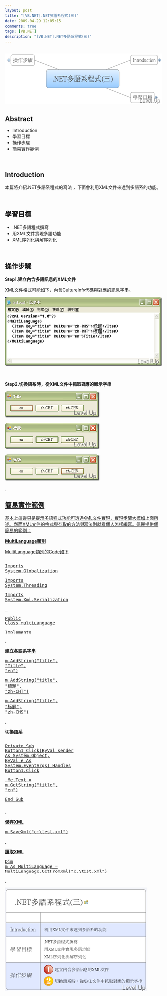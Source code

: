 ```yaml
---
layout: post
title: "[VB.NET].NET多語系程式(三)"
date: 2009-04-29 12:05:15
comments: true
tags: [VB.NET]
description: "[VB.NET].NET多語系程式(三)"
---
```

<h2><img style="border-right-width: 0px; border-top-width: 0px; border-bottom-width: 0px; border-left-width: 0px" border="0" alt="image" width="562" height="162" src="\images\posts\8234\image_thumb_2.png" /></a></h2><h2>Abstract</h2><ul><li>Introduction</li><li>學習目標</li><li>操作步驟</li><li>簡易實作範例</li></ul><p> </p><h2>Introduction</h2><p>本篇將介紹.NET多語系程式的寫法 ，下面會利用XML文件來達到多語系的功能。</p><p> </p><h2>學習目標</h2><ul><li>.NET多語程式撰寫 </li><li>用XML文件實現多語功能</li><li>XML序列化與解序列化</li></ul><p> </p><h2>操作步驟</h2><p><strong>Step1.建立內含多語訊息的XML文件</strong></p><p>XML文件格式可能如下，內含CultureInfo代碼與對應的訊息字串。</p><p><a href="http://files.dotblogs.com.tw/larrynung/0904/26a4ec5adf00.NET_14AB9/image_2.png"><img style="border-right-width: 0px; border-top-width: 0px; border-bottom-width: 0px; border-left-width: 0px" border="0" alt="image" width="540" height="221" src="\images\posts\8234\image_thumb.png" /></a></p><p> </p><p><strong>Step2.切換語系時，從XML文件中抓取對應的顯示字串</strong></p><p><a href="http://files.dotblogs.com.tw/larrynung/0904/26a4ec5adf00.NET_14AB9/image_4.png"><img style="border-right-width: 0px; border-top-width: 0px; border-bottom-width: 0px; border-left-width: 0px" border="0" alt="image" width="304" height="84" src="\images\posts\8234\image_thumb_1.png" /></a></p><p><a href="http://files.dotblogs.com.tw/larrynung/0904/26a4ec5adf00.NET_14AB9/image_8.png"><img style="border-right-width: 0px; border-top-width: 0px; border-bottom-width: 0px; border-left-width: 0px" border="0" alt="image" width="304" height="84" src="\images\posts\8234\image_thumb_3.png" /></a></p><p><a href="http://files.dotblogs.com.tw/larrynung/0904/26a4ec5adf00.NET_14AB9/image_10.png"><img style="border-right-width: 0px; border-top-width: 0px; border-bottom-width: 0px; border-left-width: 0px" border="0" alt="image" width="304" height="84" src="\images\posts\8234\image_thumb_4.png" /></p><p> </p><h2>簡易實作範例</h2><p>基本上這邊只是提示多語程式功能可透過XML文件實現，實現步驟大概如上面所述。然而XML文件的格式與存取的方法與寫法則就看個人怎樣編寫。這邊提供個簡易的範例：</p><p><strong>MultiLanguage類別</strong></p><p>MultiLanguage類別的Code如下</p><p /><style type="text/css"><![CDATA[


.csharpcode, .csharpcode pre
{
	font-size: small;
	color: black;
	font-family: consolas, "Courier New", courier, monospace;
	background-color: #ffffff;
	/*white-space: pre;*/
}
.csharpcode pre { margin: 0em; }
.csharpcode .rem { color: #008000; }
.csharpcode .kwrd { color: #0000ff; }
.csharpcode .str { color: #006080; }
.csharpcode .op { color: #0000c0; }
.csharpcode .preproc { color: #cc6633; }
.csharpcode .asp { background-color: #ffff00; }
.csharpcode .html { color: #800000; }
.csharpcode .attr { color: #ff0000; }
.csharpcode .alt 
{
	background-color: #f4f4f4;
	width: 100%;
	margin: 0em;
}
.csharpcode .lnum { color: #606060; }]]></style><div style="width: 692px; height: 240px; overflow: auto"><div class="csharpcode"><pre class="alt"><span class="kwrd">Imports</span> System.Globalization</pre><pre><span class="kwrd">Imports</span> System.Threading</pre><pre class="alt"><span class="kwrd">Imports</span> System.Xml.Serialization</pre><pre>
 </pre><pre class="alt"><span class="kwrd">Public</span> <span class="kwrd">Class</span> MultiLanguage</pre><pre>
    <span class="kwrd">Implements</span> IXmlSerializable</pre><pre class="alt">
 </pre><pre>
 </pre><pre class="alt"><span class="preproc">#Region</span> <span class="str">"Var"</span></pre><pre>
    <span class="kwrd">Private</span> _pool <span class="kwrd">As</span> <span class="kwrd">New</span> Hashtable</pre><pre class="alt"><span class="preproc">#End Region</span></pre><pre>
 </pre><pre class="alt"><span class="preproc">#Region</span> <span class="str">"Public Shared Method"</span></pre><pre>
    <span class="kwrd">Public</span> <span class="kwrd">Shared</span> <span class="kwrd">Function</span> GetFromXml(<span class="kwrd">ByVal</span> file <span class="kwrd">As</span> <span class="kwrd">String</span>) <span class="kwrd">As</span> MultiLanguage</pre><pre class="alt">
        <span class="kwrd">Dim</span> m <span class="kwrd">As</span> MultiLanguage</pre><pre>
        <span class="kwrd">Dim</span> x <span class="kwrd">As</span> <span class="kwrd">New</span> Xml.Serialization.XmlSerializer(<span class="kwrd">GetType</span>(MultiLanguage))</pre><pre class="alt">
        <span class="kwrd">Dim</span> fs <span class="kwrd">As</span> <span class="kwrd">New</span> IO.FileStream(file, IO.FileMode.Open)</pre><pre>
        m = <span class="kwrd">CType</span>(x.Deserialize(fs), MultiLanguage)</pre><pre class="alt">
        fs.Dispose()</pre><pre>
        <span class="kwrd">Return</span> m</pre><pre class="alt">
    <span class="kwrd">End</span> <span class="kwrd">Function</span></pre><pre><span class="preproc">#End Region</span></pre><pre class="alt">
 </pre><pre><span class="preproc">#Region</span> <span class="str">"Public Method"</span></pre><pre class="alt">
    <span class="kwrd">Public</span> <span class="kwrd">Sub</span> AddString(<span class="kwrd">ByVal</span> key <span class="kwrd">As</span> <span class="kwrd">String</span>, <span class="kwrd">ByVal</span> msg <span class="kwrd">As</span> <span class="kwrd">String</span>, <span class="kwrd">ByVal</span> culture <span class="kwrd">As</span> <span class="kwrd">String</span>)</pre><pre>
        <span class="kwrd">If</span> <span class="kwrd">Not</span> _pool.ContainsKey(key) <span class="kwrd">Then</span></pre><pre class="alt">
            _pool.Add(key, <span class="kwrd">New</span> Hashtable)</pre><pre>
        <span class="kwrd">End</span> <span class="kwrd">If</span></pre><pre class="alt">
        <span class="kwrd">CType</span>(_pool(key), Hashtable).Add(culture, msg)</pre><pre>
    <span class="kwrd">End</span> <span class="kwrd">Sub</span></pre><pre class="alt">
 </pre><pre>
    <span class="kwrd">Public</span> <span class="kwrd">Sub</span> AddString(<span class="kwrd">ByVal</span> key <span class="kwrd">As</span> <span class="kwrd">String</span>, <span class="kwrd">ByVal</span> msg <span class="kwrd">As</span> <span class="kwrd">String</span>)</pre><pre class="alt">
        AddString(key, msg, Thread.CurrentThread.CurrentCulture.Name)</pre><pre>
    <span class="kwrd">End</span> <span class="kwrd">Sub</span></pre><pre class="alt">
 </pre><pre>
    <span class="kwrd">Public</span> <span class="kwrd">Function</span> GetString(<span class="kwrd">ByVal</span> key <span class="kwrd">As</span> <span class="kwrd">String</span>, <span class="kwrd">ByVal</span> culture <span class="kwrd">As</span> <span class="kwrd">String</span>) <span class="kwrd">As</span> <span class="kwrd">String</span></pre><pre class="alt">
        <span class="kwrd">If</span> <span class="kwrd">Not</span> _pool.ContainsKey(key) <span class="kwrd">Then</span></pre><pre>
            <span class="kwrd">Return</span> <span class="kwrd">String</span>.Empty</pre><pre class="alt">
        <span class="kwrd">End</span> <span class="kwrd">If</span></pre><pre>
        <span class="kwrd">Dim</span> msgPool <span class="kwrd">As</span> Hashtable = <span class="kwrd">CType</span>(_pool(key), Hashtable)</pre><pre class="alt">
        <span class="kwrd">If</span> <span class="kwrd">Not</span> msgPool.ContainsKey(culture) <span class="kwrd">Then</span></pre><pre>
            <span class="kwrd">Return</span> <span class="kwrd">String</span>.Empty</pre><pre class="alt">
        <span class="kwrd">End</span> <span class="kwrd">If</span></pre><pre>
        <span class="kwrd">Return</span> msgPool(culture).ToString</pre><pre class="alt">
    <span class="kwrd">End</span> <span class="kwrd">Function</span></pre><pre>
 </pre><pre class="alt">
    <span class="kwrd">Public</span> <span class="kwrd">Function</span> GetString(<span class="kwrd">ByVal</span> key <span class="kwrd">As</span> <span class="kwrd">String</span>) <span class="kwrd">As</span> <span class="kwrd">String</span></pre><pre>
        <span class="kwrd">Return</span> GetString(key, Thread.CurrentThread.CurrentCulture.Name)</pre><pre class="alt">
    <span class="kwrd">End</span> <span class="kwrd">Function</span></pre><pre>
 </pre><pre class="alt">
    <span class="kwrd">Public</span> <span class="kwrd">Sub</span> SaveXml(<span class="kwrd">ByVal</span> file <span class="kwrd">As</span> <span class="kwrd">String</span>)</pre><pre>
        <span class="kwrd">Dim</span> x <span class="kwrd">As</span> <span class="kwrd">New</span> Xml.Serialization.XmlSerializer(<span class="kwrd">GetType</span>(MultiLanguage))</pre><pre class="alt">
        <span class="kwrd">Dim</span> fs <span class="kwrd">As</span> <span class="kwrd">New</span> IO.FileStream(file, IO.FileMode.Create)</pre><pre>
        x.Serialize(fs, <span class="kwrd">Me</span>)</pre><pre class="alt">
        fs.Dispose()</pre><pre>
    <span class="kwrd">End</span> <span class="kwrd">Sub</span></pre><pre class="alt"><span class="preproc">#End Region</span></pre><pre>
 </pre><pre class="alt">
 </pre><pre><span class="preproc">#Region</span> <span class="str">"Implements IXmlSerializable"</span></pre><pre class="alt">
    <span class="kwrd">Public</span> <span class="kwrd">Function</span> GetSchema() <span class="kwrd">As</span> System.Xml.Schema.XmlSchema <span class="kwrd">Implements</span> System.Xml.Serialization.IXmlSerializable.GetSchema</pre><pre>
        <span class="kwrd">Return</span> <span class="kwrd">Nothing</span></pre><pre class="alt">
    <span class="kwrd">End</span> <span class="kwrd">Function</span></pre><pre>
 </pre><pre class="alt">
    <span class="kwrd">Public</span> <span class="kwrd">Sub</span> ReadXml(<span class="kwrd">ByVal</span> reader <span class="kwrd">As</span> System.Xml.XmlReader) <span class="kwrd">Implements</span> System.Xml.Serialization.IXmlSerializable.ReadXml</pre><pre>
        <span class="kwrd">Dim</span> startElementName <span class="kwrd">As</span> <span class="kwrd">String</span> = reader.Name</pre><pre class="alt">
        <span class="kwrd">Dim</span> currentElementName <span class="kwrd">As</span> <span class="kwrd">String</span></pre><pre>
 </pre><pre class="alt">
        <span class="kwrd">Do</span></pre><pre>
            currentElementName = reader.Name</pre><pre class="alt">
            <span class="kwrd">If</span> currentElementName = startElementName <span class="kwrd">AndAlso</span> (reader.MoveToContent = Xml.XmlNodeType.EndElement <span class="kwrd">OrElse</span> reader.IsEmptyElement) <span class="kwrd">Then</span></pre><pre>
                reader.Read()</pre><pre class="alt">
                <span class="kwrd">Exit</span> <span class="kwrd">Do</span></pre><pre>
            <span class="kwrd">End</span> <span class="kwrd">If</span></pre><pre class="alt">
 </pre><pre>
 </pre><pre class="alt">
            <span class="kwrd">Select</span> <span class="kwrd">Case</span> currentElementName</pre><pre>
                <span class="kwrd">Case</span> <span class="str">"Item"</span></pre><pre class="alt">
                    <span class="kwrd">Dim</span> key <span class="kwrd">As</span> <span class="kwrd">String</span> = reader.GetAttribute(<span class="str">"Key"</span>)</pre><pre>
                    <span class="kwrd">Dim</span> cultureKey <span class="kwrd">As</span> <span class="kwrd">String</span> = reader.GetAttribute(<span class="str">"Culture"</span>)</pre><pre class="alt">
                    <span class="kwrd">Dim</span> value <span class="kwrd">As</span> <span class="kwrd">String</span> = reader.ReadString()</pre><pre>
                    reader.ReadEndElement()</pre><pre class="alt">
                    AddString(key, value, cultureKey)</pre><pre>
 </pre><pre class="alt">
                <span class="kwrd">Case</span> <span class="kwrd">Else</span></pre><pre>
                    reader.Read()</pre><pre class="alt">
            <span class="kwrd">End</span> <span class="kwrd">Select</span></pre><pre>
 </pre><pre class="alt">
 </pre><pre>
        <span class="kwrd">Loop</span></pre><pre class="alt">
 </pre><pre>
    <span class="kwrd">End</span> <span class="kwrd">Sub</span></pre><pre class="alt">
 </pre><pre>
    <span class="kwrd">Public</span> <span class="kwrd">Sub</span> WriteXml(<span class="kwrd">ByVal</span> writer <span class="kwrd">As</span> System.Xml.XmlWriter) <span class="kwrd">Implements</span> System.Xml.Serialization.IXmlSerializable.WriteXml</pre><pre class="alt">
        <span class="kwrd">Dim</span> msgPool <span class="kwrd">As</span> Hashtable</pre><pre>
        <span class="kwrd">For</span> <span class="kwrd">Each</span> key <span class="kwrd">As</span> <span class="kwrd">String</span> <span class="kwrd">In</span> _pool.Keys</pre><pre class="alt">
            msgPool = <span class="kwrd">CType</span>(_pool(key), Hashtable)</pre><pre>
            <span class="kwrd">For</span> <span class="kwrd">Each</span> cultureKey <span class="kwrd">As</span> <span class="kwrd">String</span> <span class="kwrd">In</span> msgPool.Keys</pre><pre class="alt">
                writer.WriteStartElement(<span class="str">"Item"</span>)</pre><pre>
                writer.WriteAttributeString(<span class="str">"Key"</span>, key)</pre><pre class="alt">
                writer.WriteAttributeString(<span class="str">"Culture"</span>, cultureKey)</pre><pre>
                writer.WriteString(msgPool(cultureKey).ToString)</pre><pre class="alt">
                writer.WriteEndElement()</pre><pre>
            <span class="kwrd">Next</span></pre><pre class="alt">
        <span class="kwrd">Next</span></pre><pre>
    <span class="kwrd">End</span> <span class="kwrd">Sub</span></pre><pre class="alt"><span class="preproc">#End Region</span></pre><pre>
 </pre><pre class="alt"><span class="kwrd">End</span> <span class="kwrd">Class</span></pre></div></div><p /><style type="text/css"><![CDATA[


.csharpcode, .csharpcode pre
{
	font-size: small;
	color: black;
	font-family: consolas, "Courier New", courier, monospace;
	background-color: #ffffff;
	/*white-space: pre;*/
}
.csharpcode pre { margin: 0em; }
.csharpcode .rem { color: #008000; }
.csharpcode .kwrd { color: #0000ff; }
.csharpcode .str { color: #006080; }
.csharpcode .op { color: #0000c0; }
.csharpcode .preproc { color: #cc6633; }
.csharpcode .asp { background-color: #ffff00; }
.csharpcode .html { color: #800000; }
.csharpcode .attr { color: #ff0000; }
.csharpcode .alt 
{
	background-color: #f4f4f4;
	width: 100%;
	margin: 0em;
}
.csharpcode .lnum { color: #606060; }]]></style><p> </p><p><strong>建立各語系字串</strong></p><div class="csharpcode"><pre class="alt">
m.AddString(<span class="str">"title"</span>, <span class="str">"Title"</span>, <span class="str">"en"</span>)</pre><pre>
m.AddString(<span class="str">"title"</span>, <span class="str">"標題"</span>, <span class="str">"zh-CHT"</span>)</pre><pre class="alt">
m.AddString(<span class="str">"title"</span>, <span class="str">"标题"</span>, <span class="str">"zh-CHS"</span>)</pre></div><p /><style type="text/css"><![CDATA[


.csharpcode, .csharpcode pre
{
	font-size: small;
	color: black;
	font-family: consolas, "Courier New", courier, monospace;
	background-color: #ffffff;
	/*white-space: pre;*/
}
.csharpcode pre { margin: 0em; }
.csharpcode .rem { color: #008000; }
.csharpcode .kwrd { color: #0000ff; }
.csharpcode .str { color: #006080; }
.csharpcode .op { color: #0000c0; }
.csharpcode .preproc { color: #cc6633; }
.csharpcode .asp { background-color: #ffff00; }
.csharpcode .html { color: #800000; }
.csharpcode .attr { color: #ff0000; }
.csharpcode .alt 
{
	background-color: #f4f4f4;
	width: 100%;
	margin: 0em;
}
.csharpcode .lnum { color: #606060; }]]></style><p> </p><p><strong>切換語系</strong></p><div style="width: 694px; height: 211px; overflow: auto"><div class="csharpcode"><pre class="alt">
   <span class="kwrd">Private</span> <span class="kwrd">Sub</span> Button1_Click(<span class="kwrd">ByVal</span> sender <span class="kwrd">As</span> System.<span class="kwrd">Object</span>, <span class="kwrd">ByVal</span> e <span class="kwrd">As</span> System.EventArgs) <span class="kwrd">Handles</span> Button1.Click</pre><pre>
        <span class="kwrd">Me</span>.Text = m.GetString(<span class="str">"title"</span>, <span class="str">"en"</span>)</pre><pre class="alt">
    <span class="kwrd">End</span> <span class="kwrd">Sub</span></pre><pre>
 </pre><pre class="alt">
    <span class="kwrd">Private</span> <span class="kwrd">Sub</span> Button2_Click(<span class="kwrd">ByVal</span> sender <span class="kwrd">As</span> System.<span class="kwrd">Object</span>, <span class="kwrd">ByVal</span> e <span class="kwrd">As</span> System.EventArgs) <span class="kwrd">Handles</span> Button2.Click</pre><pre>
        <span class="kwrd">Me</span>.Text = m.GetString(<span class="str">"title"</span>, <span class="str">"zh-CHT"</span>)</pre><pre class="alt">
    <span class="kwrd">End</span> <span class="kwrd">Sub</span></pre><pre>
 </pre><pre class="alt">
    <span class="kwrd">Private</span> <span class="kwrd">Sub</span> Button5_Click(<span class="kwrd">ByVal</span> sender <span class="kwrd">As</span> System.<span class="kwrd">Object</span>, <span class="kwrd">ByVal</span> e <span class="kwrd">As</span> System.EventArgs) <span class="kwrd">Handles</span> Button5.Click</pre><pre>
        <span class="kwrd">Me</span>.Text = m.GetString(<span class="str">"title"</span>, <span class="str">"zh-CHS"</span>)</pre><pre class="alt">
    <span class="kwrd">End</span> Sub</pre></div></div><p /><style type="text/css"><![CDATA[


.csharpcode, .csharpcode pre
{
	font-size: small;
	color: black;
	font-family: consolas, "Courier New", courier, monospace;
	background-color: #ffffff;
	/*white-space: pre;*/
}
.csharpcode pre { margin: 0em; }
.csharpcode .rem { color: #008000; }
.csharpcode .kwrd { color: #0000ff; }
.csharpcode .str { color: #006080; }
.csharpcode .op { color: #0000c0; }
.csharpcode .preproc { color: #cc6633; }
.csharpcode .asp { background-color: #ffff00; }
.csharpcode .html { color: #800000; }
.csharpcode .attr { color: #ff0000; }
.csharpcode .alt 
{
	background-color: #f4f4f4;
	width: 100%;
	margin: 0em;
}
.csharpcode .lnum { color: #606060; }]]></style><p> </p><p><strong>儲存XML</strong></p><div class="csharpcode"><pre class="alt">
m.SaveXml(<span class="str">"c:\test.xml"</span>)</pre></div><p /><style type="text/css"><![CDATA[


.csharpcode, .csharpcode pre
{
	font-size: small;
	color: black;
	font-family: consolas, "Courier New", courier, monospace;
	background-color: #ffffff;
	/*white-space: pre;*/
}
.csharpcode pre { margin: 0em; }
.csharpcode .rem { color: #008000; }
.csharpcode .kwrd { color: #0000ff; }
.csharpcode .str { color: #006080; }
.csharpcode .op { color: #0000c0; }
.csharpcode .preproc { color: #cc6633; }
.csharpcode .asp { background-color: #ffff00; }
.csharpcode .html { color: #800000; }
.csharpcode .attr { color: #ff0000; }
.csharpcode .alt 
{
	background-color: #f4f4f4;
	width: 100%;
	margin: 0em;
}
.csharpcode .lnum { color: #606060; }]]></style><p> </p><p><strong>讀取XML</strong></p><div class="csharpcode"><pre class="alt"><span class="kwrd">Dim</span> m <span class="kwrd">As</span> MultiLanguage = MultiLanguage.GetFromXml(<span class="str">"c:\test.xml"</span>)</pre></div><p> </p><p><img style="border-right-width: 0px; border-top-width: 0px; border-bottom-width: 0px; border-left-width: 0px" border="0" alt="image" width="457" height="332" src="\images\posts\8234\image_thumb_6.png" /></p>